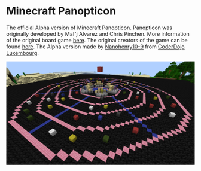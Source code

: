 # Minecraft Panopticon
The official Alpha version of Minecraft Panopticon. Panopticon was originally developed by Maf'j Alvarez and Chris Pinchen. More information of the original board game [here](http://panopticongame.lu/about/). The original creators of the game can be found [here](http://panopticongame.lu/team/). The Alpha version made by [Nanohenry10-9](https://twitter.com/nH10_9) from [CoderDojo Luxembourg](http://coderdojo.lu/).

![Minecraft Panopticon Screenshot](MCPanopticon.png)